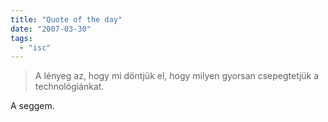 ```yaml
---
title: "Quote of the day"
date: "2007-03-30"
tags: 
  - "isc"
---
```


> A lényeg az, hogy mi döntjük el, hogy milyen gyorsan csepegtetjük a technológiánkat.

A seggem.
